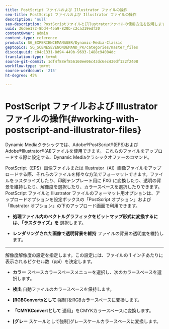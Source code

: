 ```yaml
---
title: PostScript ファイルおよび Illustrator ファイルの操作
seo-title: PostScript ファイルおよび Illustrator ファイルの操作
description: 'null'
seo-description: PostScriptファイルとIllustratorファイルの使用方法を説明します。
uuid: 36dee172-8bd4-45a9-820b-c2ca319edf20
contentOwner: admin
content-type: reference
products: SG_EXPERIENCEMANAGER/Dynamic-Media-Classic
geptopics: SG_SCENESEVENONDEMAND_PK/categories/master_files
discoiquuid: c04c1331-8d94-449b-9693-1488c94084dc
translation-type: tm+mt
source-git-commit: 1df4f88ef856160ee06c43dc6ec430df122f2408
workflow-type: tm+mt
source-wordcount: '215'
ht-degree: 45%

---
```



# PostScript ファイルおよび Illustrator ファイルの操作{#working-with-postscript-and-illustrator-files}

Dynamic Mediaクラシックでは、Adobe®PostScript®(EPS)およびAdobe®Illustrator®(AI)ファイルを使用できます。 これらのファイルをアップロードする際に設定する、Dynamic Mediaクラシックオファーのコマンド。

PostScript（EPS）画像ファイルまたは Illustrator（AI）画像ファイルをアップロードする際、それらのファイルを様々な方法でフォーマットできます。ファイルをラスタライズしたり、印刷テンプレート用に FXG に変換したり、透明の背景を維持したり、解像度を選択したり、カラースペースを選択したりできます。PostScript ファイルと Illustrator ファイルのフォーマット用オプションは、アップロードオプションを設定ボックスの「PostScript オプション」および「Illustrator オプション」の下のアップロード画面で利用できます。

* **処理ファイル内のベクトルグラフィックをビットマップ形式に変換するには、「ラスタライズ」を**
選択します。

* **レンダリングされた画像で透明背景を維持**
ファイルの背景の透明度を維持します。

* ****
解像度解像度の設定を指定します。この設定には、ファイルの 1 インチあたりに表示されるピクセル数（ppi）を決定します。

* **カラー**
スペースカラースペースメニューを選択し、次のカラースペースを選択します。

* **検出**
自動ファイルのカラースペースを保持します。

* **[RGBConvertsとして**
強制]をRGBカラースペースに変換します。

* **「CMYKConvertとして**
適用」をCMYKカラースペースに変換します。

* **[グレー**
スケールとして強制]グレースケールカラースペースに変換します。

